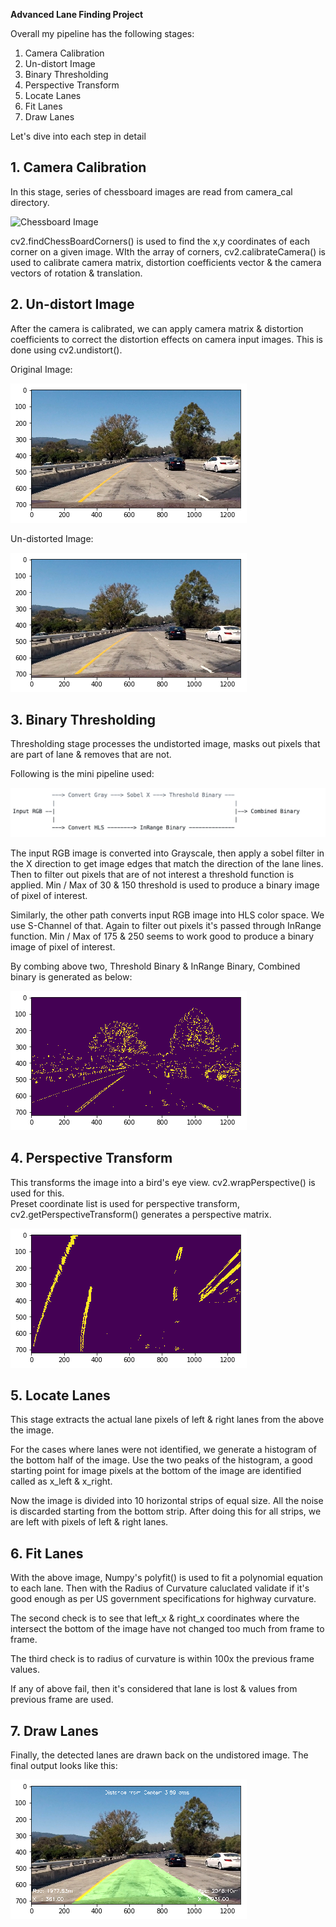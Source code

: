 **Advanced Lane Finding Project**

[//]: # (Image References)

[chessboard]: ./camera_cal/calibration4.jpg 
[0_original_image]: ./output_images/0_original_image.png 
[1_undistorted_image]: ./output_images/1_undistorted_image.png 
[2_thresholded_image]: ./output_images/2_thresholded_image.png 
[3_perspective_transformed_image]: ./output_images/3_perspective_transformed_image.png 
[4_final_image]: ./output_images/4_final_image.png 
[camera_process]: ./examples/camera_process.png
[video1]: ./project_video_processed.mp4 "Video"


Overall my pipeline has the following stages:
1. Camera Calibration
2. Un-distort Image
3. Binary Thresholding
4. Perspective Transform
5. Locate Lanes
6. Fit Lanes
7. Draw Lanes

Let's dive into each step in detail

## 1. Camera Calibration

In this stage, series of chessboard images are read from camera_cal directory. 

![Chessboard Image][chessboard]

cv2.findChessBoardCorners() is used to find the x,y coordinates of each corner on a given image.
WIth the array of corners, cv2.calibrateCamera() is used to calibrate camera matrix, distortion coefficients vector &
the camera vectors of rotation & translation.


## 2. Un-distort Image

After the camera is calibrated, we can apply camera matrix & distortion coefficients to correct the distortion effects 
on camera input images. This is done using cv2.undistort().

Original Image:

![Original Image][0_original_image]

Un-distorted Image:

![Un-distorted Image][1_undistorted_image]


## 3. Binary Thresholding

Thresholding stage processes the undistorted image, masks out pixels that are part of lane & removes that are not.

Following is the mini pipeline used:

![Camera Process][camera_process]

The input RGB image is converted into Grayscale, then apply a sobel filter in the X direction to get image edges that match 
the direction of the lane lines. Then to filter out pixels that are of not interest a threshold function is applied.
Min / Max of 30 & 150 threshold is used to produce a binary image of pixel of interest.

Similarly, the other path converts input RGB image into HLS color space. We use S-Channel of that. Again to filter out pixels
it's passed through InRange function. Min / Max of 175 & 250 seems to work good to produce a binary image of pixel of interest.

By combing above two, Threshold Binary & InRange Binary, Combined binary is generated as below:

![Combined Image][2_thresholded_image]

## 4. Perspective Transform

This transforms the image into a bird's eye view. cv2.wrapPerspective() is used for this.   
Preset coordinate list is used for perspective transform, cv2.getPerspectiveTransform() generates a perspective
matrix.

![Perspective Transformed image][3_perspective_transformed_image]

## 5. Locate Lanes

This stage extracts the actual lane pixels of left & right lanes from the above the image. 

For the cases where lanes were not identified, we generate a histogram of the bottom half of the image.
Use the two peaks of the histogram, a good starting point for image pixels at the bottom of the image are
identified called as x_left & x_right.

Now the image is divided into 10 horizontal strips of equal size. All the noise is discarded starting from the bottom strip.
After doing this for all strips, we are left with pixels of left & right lanes.

## 6. Fit Lanes

With the above image, Numpy's polyfit() is used to fit a polynomial equation to each lane.
Then with the Radius of Curvature caluclated validate if it's good enough as per US government specifications for highway
curvature.

The second check is to see that left_x & right_x coordinates where the intersect the bottom of the image have not changed
too much from frame to frame.

The third check is to radius of curvature is within 100x the previous frame values.

If any of above fail, then it's considered that lane is lost & values from previous frame are used.

## 7. Draw Lanes

Finally, the detected lanes are drawn back on the undistored image. 
The final output looks like this:

![Final Image][4_final_image]

